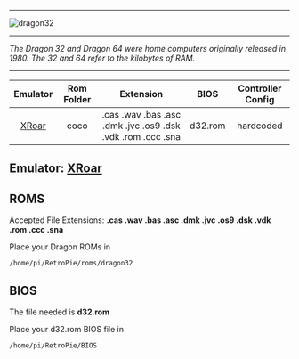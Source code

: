 ***
![dragon32](https://cloud.githubusercontent.com/assets/10035308/12191211/24642b98-b58f-11e5-83aa-34ab38abc78c.png)
***
_The Dragon 32 and Dragon 64 were home computers originally released in 1980. The 32 and 64 refer to the kilobytes of RAM._

***

| Emulator | Rom Folder | Extension | BIOS |  Controller Config |
| :---: | :---: | :---: | :---: | :---: |
| [XRoar](http://www.6809.org.uk/xroar/) | coco  | .cas .wav .bas .asc .dmk .jvc .os9 .dsk .vdk .rom .ccc .sna | d32.rom | hardcoded |

## Emulator: [XRoar](http://www.6809.org.uk/xroar/)

## ROMS
Accepted File Extensions: **.cas .wav .bas .asc .dmk .jvc .os9 .dsk .vdk .rom .ccc .sna**

Place your Dragon ROMs in
```
/home/pi/RetroPie/roms/dragon32
```
## BIOS

The file needed is **d32.rom**

Place your d32.rom BIOS file in
```
/home/pi/RetroPie/BIOS
```